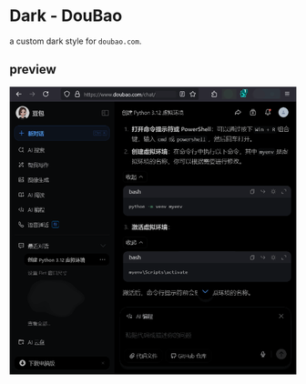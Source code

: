 # Dark - DouBao

a custom dark style for `doubao.com`. 

## preview

![preview](./image/Dark_DouBao.png)